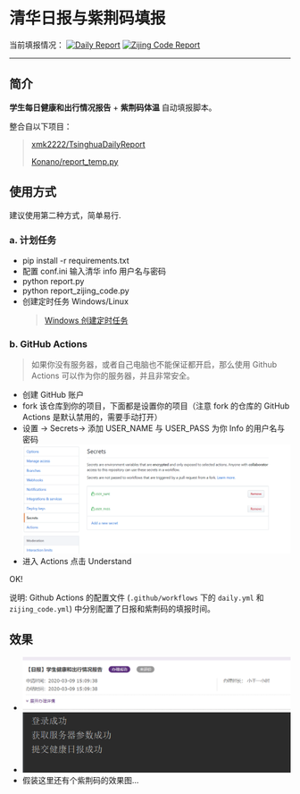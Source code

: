 # 清华日报与紫荆码填报

当前填报情况： [![Daily Report](../../actions/workflows/daily.yml/badge.svg?event=schedule)](../../actions/workflows/daily.yml)
[![Zijing Code Report](../../actions/workflows/zijing_code.yml/badge.svg?event=schedule)](../../actions/workflows/zijing_code.yml)

---

## 简介

**学生每日健康和出行情况报告** + **紫荆码体温** 自动填报脚本。

整合自以下项目：

> [xmk2222/TsinghuaDailyReport](https://github.com/xmk2222/TsinghuaDailyReport)
>
> [Konano/report_temp.py](https://gist.github.com/Konano/b1576acfe61e0fdf2b3b60ab535ef6ae)

## 使用方式

建议使用第二种方式，简单易行.

### a. 计划任务

- pip install -r requirements.txt
- 配置 conf.ini 输入清华 info 用户名与密码
- python report.py
- python report_zijing_code.py
- 创建定时任务 Windows/Linux
  > [Windows 创建定时任务](https://www.cnblogs.com/wensiyang0916/p/5773828.html)

### b. GitHub Actions

> 如果你没有服务器，或者自己电脑也不能保证都开启，那么使用 Github Actions 可以作为你的服务器，并且非常安全。

- 创建 GitHub 账户
- fork 该仓库到你的项目，下面都是设置你的项目（注意 fork 的仓库的 GitHub Actions 是默认禁用的，需要手动打开）
- 设置 -> Secrets-> 添加 USER_NAME 与 USER_PASS 为你 Info 的用户名与密码
  ![添加Secrets](results/c.png)
- 进入 Actions 点击 Understand

OK!

说明:
Github Actions 的配置文件 (`.github/workflows` 下的 `daily.yml` 和 `zijing_code.yml`) 中分别配置了日报和紫荆码的填报时间。

## 效果

- ![效果图1](results/a.png)
- ![效果图2](results/b.png)
- 假装这里还有个紫荆码的效果图...
